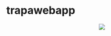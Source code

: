 trapawebapp
================

<p align="center"><a><img src="http://devontownsend.com/img/traptap_ss.png" /></a></p>
